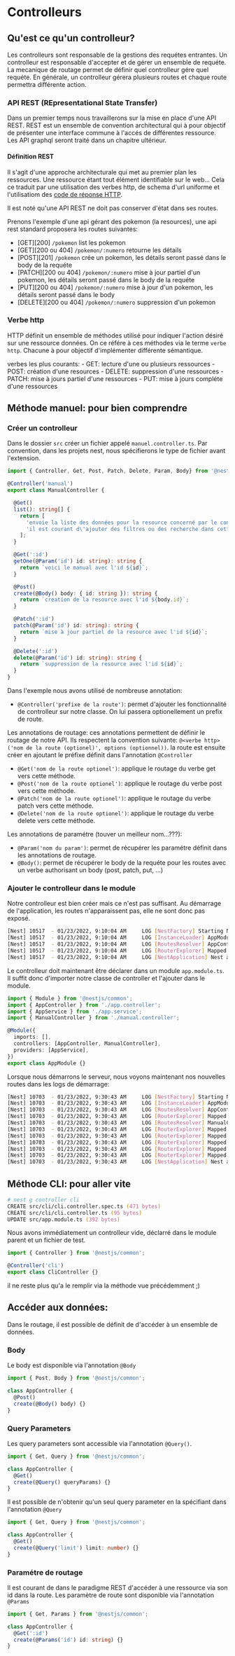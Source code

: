 # Controlleurs

## Qu'est ce qu'un controlleur?

Les controlleurs sont responsable de la gestions des requétes entrantes.
Un controlleur est responsable d'accepter et de gérer un ensemble de requéte.
La mecanique de routage permet de définir quel controlleur gére quel requéte.
En générale, un controlleur gérera plusieurs routes et chaque route permettra différente action.

### API REST (REpresentational State Transfer)

Dans un premier temps nous travaillerons sur la mise en place d'une API REST.
REST est un ensemble de convention architectural qui à pour objectif de présenter une interface commune à l'accés de différentes ressource.
Les API graphql seront traité dans un chapitre ultérieur.

#### Définition REST

Il s'agit d'une approche architecturale qui met au premier plan les ressources. 
Une ressource étant tout élément identifiable sur le web... 
Cela ce traduit par une utilisation des verbes http, de schema d'url uniforme et l'utilisatiom des [code de réponse HTTP](https://fr.wikipedia.org/wiki/Liste_des_codes_HTTP).

Il est noté qu'une API REST ne doit pas conserver d'état dans ses routes.

Prenons l'exemple d'une api gérant des pokemon (la resources), une api rest standard proposera les routes suivantes:

- [GET][200] `/pokemon` list les pokemon
- [GET][200 ou 404] `/pokemon/:numero` retourne les détails 
- [POST][201] `/pokemon` crée un pokemon, les détails seront passé dans le body de la requéte
- [PATCH][200 ou 404] `/pokemon/:numero` mise à jour partiel d'un pokemon, les détails seront passé dans le body de la requéte
- [PUT][200 ou 404] `/pokemon/:numero` mise à jour d'un pokemon, les détails seront passé dans le body 
- [DELETE][200 ou 404] `/pokemon/:numero` suppression d'un pokemon

### Verbe http

HTTP définit un ensemble de méthodes utilisé pour indiquer l'action désiré sur une ressource données. 
On ce référe à ces méthodes via le terme `verbe http`.
Chacune à pour objectif d'implémenter différente sémantique.

verbes les plus courants:
    - GET: lecture d'une ou plusieurs ressources 
    - POST: création d'une resources
    - DELETE: suppression d'une ressources
    - PATCH: mise à jours partiel d'une ressources
    - PUT: mise à jours compléte d'une ressources


## Méthode manuel: pour bien comprendre
### Créer un controlleur

Dans le dossier `src` créer un fichier appelé `manuel.controller.ts`.
Par convention, dans les projets nest, nous spécifierons le type de fichier avant l'extension.

```ts
import { Controller, Get, Post, Patch, Delete, Param, Body} from '@nestjs/common';

@Controller('manual')
export class ManualController {

  @Get()
  list(): string[] {
    return [
      'envoie la liste des données pour la resource concerné par le controlleur',
      'il est courant d\'ajouter des filtres ou des recherche dans cette méthode',
    ];
  }

  @Get(':id')
  getOne(@Param('id') id: string): string {
    return `voici le manual avec l'id ${id}`;
  }

  @Post()
  create(@Body() body: { id: string }): string {
    return `creation de la resource avec l'id ${body.id}`;
  }

  @Patch(':id')
  patch(@Param('id') id: string): string {
    return `mise à jour partiel de la resource avec l'id ${id}`;
  }

  @Delete(':id')
  delete(@Param('id') id: string): string {
    return `suppression de la resource avec l'id ${id}`;
  }
}
```

Dans l'exemple nous avons utilisé de nombreuse annotation:

- `@Controller('prefixe de la route')`: permet d'ajouter les fonctionnalité de controlleur sur notre classe. On lui passera optionellement un prefix de route.

Les annotations de routage:
ces annotations permettent de définir le routage de notre API. 
Ils respectent la convention suivante: `@<verbe http>('nom de la route (optionel)', options (optionnel))`.
la route est ensuite créer en ajoutant le préfixe définit dans l'annotation `@Controller`

- `@Get('nom de la route optionel')`: applique le routage du verbe get vers cette méthode.
- `@Post('nom de la route optionel')`: applique le routage du verbe post vers cette méthode.
- `@Patch('nom de la route optionel')`: applique le routage du verbe patch vers cette méthode.
- `@Delete('nom de la route optionel')`: applique le routage du verbe delete vers cette méthode.

Les annotations de paramétre (touver un meilleur nom...???):

- `@Param('nom du param')`: permet de récupérer les paramétre définit dans les annotations de routage.
- `@Body()`: permet de récupérer le body de la requéte pour les routes avec un verbe authorisant un body (post, patch, put, ...)

### Ajouter le controlleur dans le module

Notre controlleur est bien créer mais ce n'est pas suffisant. 
Au démarrage de l'application, les routes n'apparaissent pas, elle ne sont donc pas exposé. 

```bash
[Nest] 10517  - 01/23/2022, 9:10:04 AM     LOG [NestFactory] Starting Nest application...
[Nest] 10517  - 01/23/2022, 9:10:04 AM     LOG [InstanceLoader] AppModule dependencies initialized +14ms
[Nest] 10517  - 01/23/2022, 9:10:04 AM     LOG [RoutesResolver] AppController {/}: +3ms
[Nest] 10517  - 01/23/2022, 9:10:04 AM     LOG [RouterExplorer] Mapped {/, GET} route +3ms
[Nest] 10517  - 01/23/2022, 9:10:04 AM     LOG [NestApplication] Nest application successfully started +1ms
```

Le controlleur doit maintenant être déclarer dans un module `app.module.ts`. 
Il suffit donc d'importer notre classe de controller et l'ajouter dans le module.

```ts 
import { Module } from '@nestjs/common';
import { AppController } from './app.controller';
import { AppService } from './app.service';
import { ManualController } from './manual.controller';

@Module({
  imports: [],
  controllers: [AppController, ManualController],
  providers: [AppService],
})
export class AppModule {}
```

Lorsque nous démarrons le serveur, nous voyons maintenant nos nouvelles routes dans les logs de démarrage:
```bash
[Nest] 10703  - 01/23/2022, 9:30:43 AM     LOG [NestFactory] Starting Nest application...
[Nest] 10703  - 01/23/2022, 9:30:43 AM     LOG [InstanceLoader] AppModule dependencies initialized +19ms
[Nest] 10703  - 01/23/2022, 9:30:43 AM     LOG [RoutesResolver] AppController {/}: +2ms
[Nest] 10703  - 01/23/2022, 9:30:43 AM     LOG [RouterExplorer] Mapped {/, GET} route +1ms
[Nest] 10703  - 01/23/2022, 9:30:43 AM     LOG [RoutesResolver] ManualController {/manual}: +1ms
[Nest] 10703  - 01/23/2022, 9:30:43 AM     LOG [RouterExplorer] Mapped {/manual, GET} route +0ms
[Nest] 10703  - 01/23/2022, 9:30:43 AM     LOG [RouterExplorer] Mapped {/manual/:id, GET} route +1ms
[Nest] 10703  - 01/23/2022, 9:30:43 AM     LOG [RouterExplorer] Mapped {/manual, POST} route +0ms
[Nest] 10703  - 01/23/2022, 9:30:43 AM     LOG [RouterExplorer] Mapped {/manual/:id, PATCH} route +0ms
[Nest] 10703  - 01/23/2022, 9:30:43 AM     LOG [RouterExplorer] Mapped {/manual/:id, DELETE} route +1ms
[Nest] 10703  - 01/23/2022, 9:30:43 AM     LOG [NestApplication] Nest application successfully started +1ms
```

## Méthode CLI: pour aller vite

```zsh
# nest g controller cli
CREATE src/cli/cli.controller.spec.ts (471 bytes)
CREATE src/cli/cli.controller.ts (95 bytes)
UPDATE src/app.module.ts (392 bytes)
```
Nous avons immédiatement un controlleur vide, déclarré dans le module parent et un fichier de test.
```ts
import { Controller } from '@nestjs/common';

@Controller('cli')
export class CliController {}
```

il ne reste plus qu'a le remplir via la méthode vue précédemment ;) 

## Accéder aux données:

Dans le routage, il est possible de définit de d'accéder à un ensemble de données.

### Body

Le body est disponible via l'annotation `@Body`
```ts
import { Post, Body } from '@nestjs/common';

class AppController {
  @Post()
  create(@Body() body) {}
}
```

### Query Parameters

Les query parameters sont accessible via l'annotation `@Query()`.
```ts
import { Get, Query } from '@nestjs/common';

class AppController {
  @Get()
  create(@Query() queryParams) {}
}
```

Il est possible de n'obtenir qu'un seul query parameter en la spécifiant dans l'annotation `@Query`
```ts
import { Get, Query } from '@nestjs/common';

class AppController {
  @Get()
  create(@Query('limit') limit: number) {}
}
```

### Paramétre de routage

Il est courant de dans le paradigme REST d'accéder à une ressource via son id dans la route.
Les paramètre de route sont disponible via l'annotation `@Params`
```ts
import { Get, Params } from '@nestjs/common';

class AppController {
  @Get(':id')
  create(@Params('id') id: string) {}
}
```
